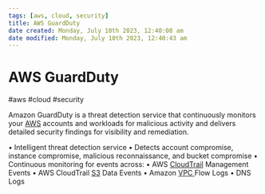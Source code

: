 ```yaml
---
tags: [aws, cloud, security]
title: AWS GuardDuty
date created: Monday, July 10th 2023, 12:40:08 am
date modified: Monday, July 10th 2023, 12:40:43 am
---
```

# AWS GuardDuty
#aws #cloud #security 

Amazon GuardDuty is a threat detection service that continuously monitors your [AWS](Cloud%20Computing/AWS/AWS.md) accounts and workloads for malicious activity and delivers detailed security findings for visibility and remediation.

• Intelligent threat detection service
• Detects account compromise, instance compromise, malicious reconnaissance, and bucket compromise
• Continuous monitoring for events across:
	• AWS [CloudTrail](Cloud%20Computing/AWS/Monitoring/CloudTrail.md) Management Events
	• AWS CloudTrail [S3](Cloud%20Computing/AWS/Storage/S3.md) Data Events
	• Amazon [VPC ](VPC%20)Flow Logs
	• DNS Logs